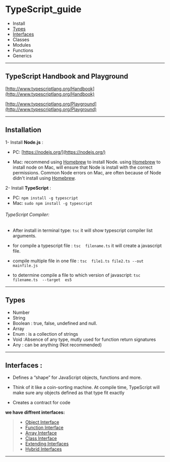 # TypeScript_guide
- Install 
- [Types](./types.ts)
- [Interfaces](./interfaces)
- Classes
- Modules
- Functions
- Generics

---

## TypeScript Handbook and Playground

[http://www.typescriptlang.org/Handbook](http://www.typescriptlang.org/Handbook)

[http://www.typescriptlang.org/Playground](http://www.typescriptlang.org/Playground)

---

## Installation

1- Install **Node.js** :

- PC: [https://nodejs.org/](https://nodejs.org/)

- Mac: recommend using  [Homebrew](http://brew.sh/) to install Node. using [Homebrew](http://brew.sh/) to install node on Mac, will ensure that Node is install with the correct permissions. Common Node errors on Mac, are often because of Node didn't install using [Homebrew](http://brew.sh/).

2- Install **TypeScript** :
- PC: ```npm install -g typescript```
- Mac: ```sudo npm install -g typescript``` 

###### TypeScript Compiler:
- After install in terminal type: ```tsc``` 
it will show typescript compiler list arguments.

- for compile a typescript file : ```tsc  filename.ts```
it will create a javascript file.

- compile multiple file in one file : ```tsc  file1.ts file2.ts --out  mainfile.js```

- to determine compile a file to which version of javascript: ```tsc  filename.ts  --target  es5```

---

## Types

- Number
- String
- Boolean : true, false, undefined and null.
- Array
- Enum    : is a collection of strings
- Void    :Absence of any type, mutly used for function return signatures
- Any     : can be anything (Not recommended)

---

## Interfaces :

- Defines a “shape” for JavaScript objects, functions and more.

- Think of it like a coin-sorting machine. At compile time, TypeScript will make sure any objects defined as that type fit exactly

- Creates a contract for code


**we have diffrent interfaces:**
> - [Object Interface](./Interfaces/object-Interface.ts)
> - [Function Interface](./Interfaces/object-function.ts)
> - [Array Interface](./Interfaces/array-Interface.ts)
> - [Class Interface](./Interfaces/class-Interface.ts)
> - [Extending Interfaces](./Interfaces/extending-Interface.ts)
> - [Hybrid Interfaces](./Interfaces/extending-Interface.ts)


---
